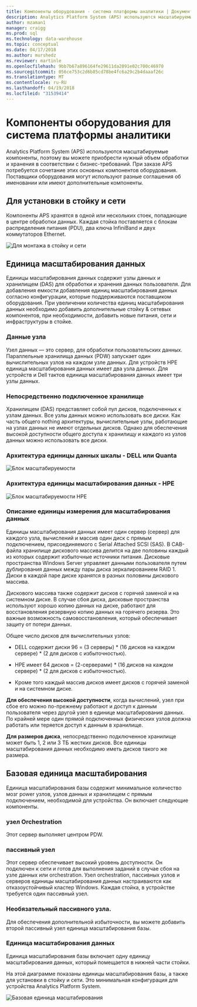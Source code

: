 ```yaml
---
title: Компоненты оборудования - система платформы аналитики | Документы Microsoft
description: Analytics Platform System (APS) используются масштабируемые компоненты, поэтому вы можете приобрести нужный объем обработки и хранения в соответствии с бизнес-требований. При заказе APS потребуется сочетание этих основных компонентов оборудования.
author: mzaman1
manager: craigg
ms.prod: sql
ms.technology: data-warehouse
ms.topic: conceptual
ms.date: 04/17/2018
ms.author: murshedz
ms.reviewer: martinle
ms.openlocfilehash: 9bb7b67a896164fe29611da2091e02c700c46970
ms.sourcegitcommit: 056ce753c2d6b85cd78be4fc6a29c2b4daaaf26c
ms.translationtype: MT
ms.contentlocale: ru-RU
ms.lasthandoff: 04/19/2018
ms.locfileid: "31539414"
---
```

# <a name="hardware-components-for-analytics-platform-system"></a>Компоненты оборудования для система платформы аналитики

Analytics Platform System (APS) используются масштабируемые компоненты, поэтому вы можете приобрести нужный объем обработки и хранения в соответствии с бизнес-требований. При заказе APS потребуется сочетание этих основных компонентов оборудования. Поставщики оборудования могут используют разные соглашения об именовании или имеют дополнительные компоненты.  
 
  
## <a name="rackandnetwork"></a>Для установки в стойку и сети 
 
Компоненты APS хранятся в одной или нескольких стоек, попадающие в центре обработки данных. Каждая стойка поставляется с блокам распределения питания (PDU), два ключа InfiniBand и двух коммутаторов Ethernet.  
  
![Для монтажа в стойку и сети](media/rack-and-network.png "APS стойка и сети")  
  
## <a name="datascaleunit"></a>Единица масштабирования данных
 
Единицы масштабирования данных содержит узлы данных и хранилищем (DAS) для обработки и хранения данных пользователя. Для добавления емкости добавления единиц масштабирования данных согласно конфигурации, которые поддерживаются поставщиком оборудования. При увеличении количества единиц масштабирования данных необходимо добавить дополнительные стойку & сетевых компонентов, при необходимости, добавить новые питания, сети и инфраструктуры в стойке.  
  
### <a name="data-host"></a>Данные узла  

Узел данных — это сервер, для обработки пользовательских данных. Параллельные хранилища данных (PDW) запускает один вычислительных узлов на каждом узле данных. Для устройств HPE единица масштабирования данных имеет два узла данных. Для устройств и Dell тактов единица масштабирования данных имеет три узлы данных.  
  
### <a name="direct-attached-storage"></a>Непосредственно подключенное хранилище
 
Хранилищем (DAS) представляет собой пул дисков, подключенных к узлам данных. Все узлы данных можно использовать все диски. Как часть общего nothing архитектуры, вычислительные узлы, работающие на узлах данных не имеют отдельных дисков. Однако для обеспечения высокой доступности общего доступа к хранилищу и каждого из узлов данных можно использовать все диски.  
  
### <a name="data-scale-unit-architecture---dell-and-quanta"></a>Архитектура единицы данных шкалы - DELL или Quanta
  
![Блок масштабируемости](media/scalability-unit-dell.png "блок масштабируемости Dell")  
  
### <a name="data-scale-unit-architecture---hpe"></a>Архитектура единицы масштабирования данных - HPE 
 
![Блок масштабируемости HPE](media/scalability-unit-hpe.png "блок масштабируемости HPE")  
  
### <a name="data-scale-unit-description"></a>Описание единицы измерения для масштабирования данных

Единицы масштабирования данных имеет один сервер (сервер) для каждого узла, вычислений и массив один диск с прямым подключением, присоединяемого с Serial Attached SCSI (SAS). В CAB-файла хранилище дискового массива делится на две половины каждый из которых содержит избыточные источники питания. Дисковые пространства Windows Server управляет данными пользователя путем дублирования данных между пары диска зеркалированием RAID 1. Диски в каждой паре диске хранятся в разных половины дискового массива.  
  
Дискового массива также содержит дисков с горячей заменой и на системном диске. В случае сбоя диска, дисковые пространства используют хорошо копию данных на диске, работают для восстановления резервную копию данных на горячего резерва. Это важные возможность самовосстановления, который обеспечивает защиту от потери данных.  
  
Общее число дисков для вычислительных узлов:  
  
-   DELL содержит диски 96 = (3 серверы) * (16 дисков на каждом сервере) \* (2 для дисков с избыточностью).  
  
-   HPE имеет 64 дисков = (2-серверами) * (16 дисков на каждом сервере) \* (2 для дисков с избыточностью).  
  
-   Кроме того каждый массив дисков имеет дисков с горячей заменой и на системном диске.  
  
**Для обеспечения высокой доступности**, когда вычислений, узел при сбое его можно по-прежнему работают и доступ к данным пользователя через другой узел в единице масштабирования данных. По крайней мере один прямой подключенных физических узлов должна работать или теряется доступ к данным в хранилище.  
  
**Для размеров диска**, непосредственно подключенное хранилище может быть 1, 2 или 3 ТБ жестких дисков. Все единицы масштабирования данных необходимо иметь дисков такого же размера.  
  
## <a name="basescaleunit"></a>Базовая единица масштабирования 
 
Единица масштабирования базы содержит минимальное количество мозг power узлов, узлов данных и хранилищем с прямым подключением, необходимой для устройства. Он включает следующие компоненты.  
  
### <a name="orchestration-host"></a>узел Orchestration  
Этот сервер выполняет центром PDW.
  
### <a name="passive-host"></a>пассивный узел  
Этот сервер обеспечивает высокий уровень доступности. Он подключен к сети и готов для выполнения заданий в случае сбоя на узле данных или orchestration. Узел orchestration, пассивных узлов и серверов единицы масштабирования данных настраиваются как отказоустойчивый кластер Windows. Каждая стойка, в устройстве требуется один пассивный узел.  
  
### <a name="optional-passive-host"></a>Необязательный пассивного узла.  
Для обеспечения дополнительной избыточности, вы можете добавить второй пассивный узел единица масштабирования базы.  
  
### <a name="data-scale-unit"></a>Единица масштабирования данных  
Единица масштабирования базы включает одну единицу масштабирования данных, который помещается в нижней части стойки.  
  
На этой диаграмме показаны единицы масштабирования базы, а также для установки в стойку и сети. Это минимальная конфигурация для устройства Analytics Platform System.  
  
![Базовая единица масштабирования](media/base-scale-unit.png "единицы масштабирования базы")  
 
